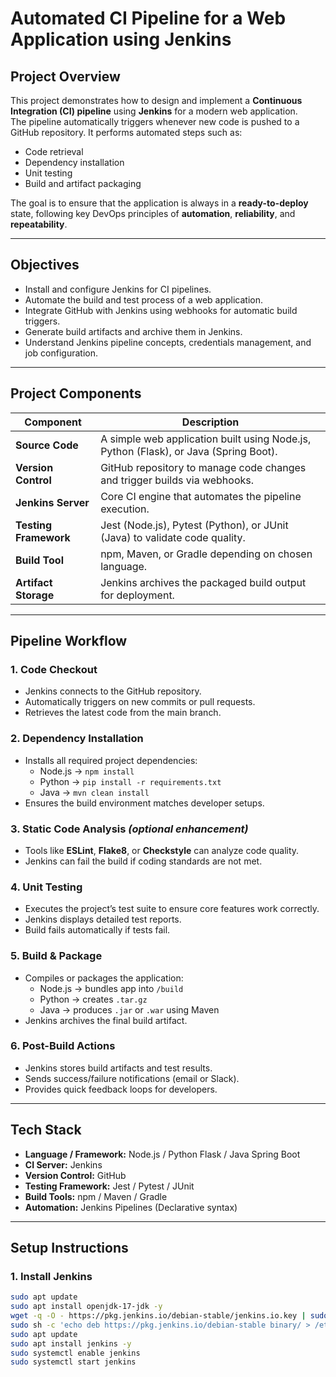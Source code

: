 
# Automated CI Pipeline for a Web Application using Jenkins

## Project Overview
This project demonstrates how to design and implement a **Continuous Integration (CI) pipeline** using **Jenkins** for a modern web application.  
The pipeline automatically triggers whenever new code is pushed to a GitHub repository. It performs automated steps such as:

- Code retrieval  
- Dependency installation  
- Unit testing  
- Build and artifact packaging  

The goal is to ensure that the application is always in a **ready-to-deploy** state, following key DevOps principles of **automation**, **reliability**, and **repeatability**.

---

##  Objectives
- Install and configure Jenkins for CI pipelines.  
- Automate the build and test process of a web application.  
- Integrate GitHub with Jenkins using webhooks for automatic build triggers.  
- Generate build artifacts and archive them in Jenkins.  
- Understand Jenkins pipeline concepts, credentials management, and job configuration.

---

##  Project Components

| Component | Description |
|------------|-------------|
| **Source Code** | A simple web application built using Node.js, Python (Flask), or Java (Spring Boot). |
| **Version Control** | GitHub repository to manage code changes and trigger builds via webhooks. |
| **Jenkins Server** | Core CI engine that automates the pipeline execution. |
| **Testing Framework** | Jest (Node.js), Pytest (Python), or JUnit (Java) to validate code quality. |
| **Build Tool** | npm, Maven, or Gradle depending on chosen language. |
| **Artifact Storage** | Jenkins archives the packaged build output for deployment. |

---

##  Pipeline Workflow

### **1. Code Checkout**
- Jenkins connects to the GitHub repository.
- Automatically triggers on new commits or pull requests.
- Retrieves the latest code from the main branch.

### **2. Dependency Installation**
- Installs all required project dependencies:
  - Node.js → `npm install`
  - Python → `pip install -r requirements.txt`
  - Java → `mvn clean install`
- Ensures the build environment matches developer setups.

### **3. Static Code Analysis** *(optional enhancement)*
- Tools like **ESLint**, **Flake8**, or **Checkstyle** can analyze code quality.
- Jenkins can fail the build if coding standards are not met.

### **4. Unit Testing**
- Executes the project’s test suite to ensure core features work correctly.
- Jenkins displays detailed test reports.
- Build fails automatically if tests fail.

### **5. Build & Package**
- Compiles or packages the application:
  - Node.js → bundles app into `/build`
  - Python → creates `.tar.gz`
  - Java → produces `.jar` or `.war` using Maven
- Jenkins archives the final build artifact.

### **6. Post-Build Actions**
- Jenkins stores build artifacts and test results.
- Sends success/failure notifications (email or Slack).
- Provides quick feedback loops for developers.

---

##  Tech Stack

- **Language / Framework:** Node.js / Python Flask / Java Spring Boot  
- **CI Server:** Jenkins  
- **Version Control:** GitHub  
- **Testing Framework:** Jest / Pytest / JUnit  
- **Build Tools:** npm / Maven / Gradle  
- **Automation:** Jenkins Pipelines (Declarative syntax)

---

##  Setup Instructions

### **1. Install Jenkins**
```bash
sudo apt update
sudo apt install openjdk-17-jdk -y
wget -q -O - https://pkg.jenkins.io/debian-stable/jenkins.io.key | sudo apt-key add -
sudo sh -c 'echo deb https://pkg.jenkins.io/debian-stable binary/ > /etc/apt/sources.list.d/jenkins.list'
sudo apt update
sudo apt install jenkins -y
sudo systemctl enable jenkins
sudo systemctl start jenkins

